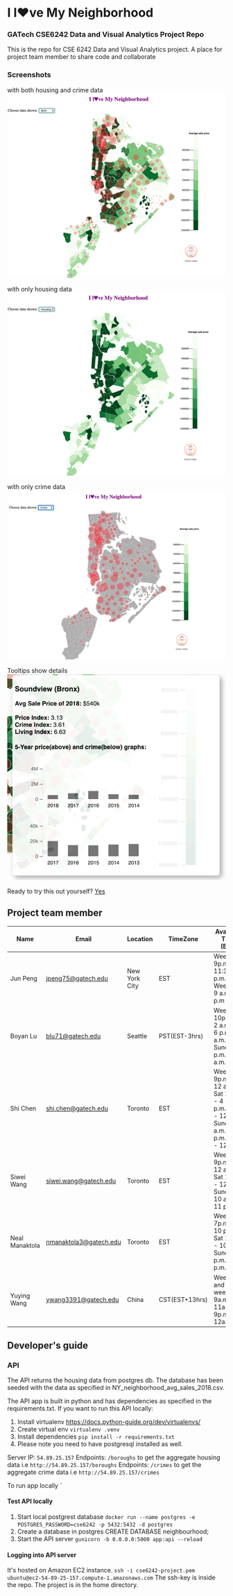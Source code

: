 # I l♥ve My Neighborhood
### GATech CSE6242 Data and Visual Analytics Project Repo

This is the repo for CSE 6242 Data and Visual Analytics project. A place for project team member to share code and collaborate

### Screenshots
with both housing and crime data
![alt text](./images/Screen.png "Screen shot")

with only housing data
![alt text](./images/Housing.png "housing data")

with only crime data
![alt text](./images/Crime.png "Crime data")

Tooltips show details
![alt text](./images/Tooltips.png "Tooltip data")

Ready to try this out yourself?
[Yes](http://40.84.17.159/)

## Project team member
| Name | Email | Location | TimeZone |Available Time (EST)|
|----|----|---|---|---|
| Jun Peng | jpeng75@gatech.edu | New York City|EST| Weekday 9p.m. - 11:30 p.m. Weekend 9 a.m - 1 p.m |
| Boyan Lu | blu71@gatech.edu |Seattle|PST(EST-3hrs)|Weekday 10p.m. - 2 a.m. Sat 6 p.m. - 2 a.m. Sunday 1 p.m. - 2 a.m.|
| Shi Chen| shi.chen@gatech.edu |Toronto|EST|Weekday 9p.m. - 12 a.m. Sat 1 p.m. - 4 p.m.,9p.m. - 12 a.m. Sunday 8 a.m. - 12 p.m.,9p.m. - 12 a.m.|
| Siwei Wang| siwei.wang@gatech.edu |Toronto|EST|Weekday 9p.m. - 12 a.m. Sat 1 p.m. - 12 a.m. Sunday 10 a.m. - 11 p.m.|
| Neal Manaktola| nmanaktola3@gatech.edu |Toronto|EST|Weekday 7p.m. - 10 p.m. Sat 1 p.m. - 10 p.m. Sunday 1 p.m. - 10 p.m.|
| Yuying Wang| ywang3391@gatech.edu  |China|CST(EST+13hrs)|Weekday and weekends 9a.m. - 11a.m; 9p.m. - 12a.m|



## Developer's guide

### API

The API returns the housing data from postgres db. The database has been seeded with the data as specified in NY_neighborhood_avg_sales_2018.csv.

The API app is built in python and has dependencies as specified in the requirements.txt.
If you want to run this API locally:

1. Install virtualenv https://docs.python-guide.org/dev/virtualenvs/
2. Create virtual env `virtualenv .venv`
3. Install dependencies `pip install -r requirements.txt`
4. Please note you need to have postgresql installed as well.

Server IP: `54.89.25.157`
Endpoints: `/boroughs` to get the aggregate housing data i.e `http://54.89.25.157/boroughs`
Endpoints: `/crimes` to get the aggregate crime data i.e `http://54.89.25.157/crimes`

To run app locally `

#### Test API locally

1. Start local postgrest database `docker run --name postgres -e POSTGRES_PASSWORD=cse6242 -p 5432:5432 -d postgres`
1. Create a database in postgres CREATE DATABASE neighbourhood;
1. Start the API server `gunicorn -b 0.0.0.0:5000 app:api --reload`

#### Logging into API server

It's hosted on Amazon EC2 instance.
`ssh -i cse6242-project.pem ubuntu@ec2-54-89-25-157.compute-1.amazonaws.com`
The ssh-key is inside the repo. The project is in the home directory.


